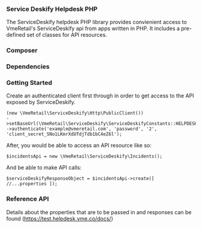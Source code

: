 ### Service Deskify Helpdesk PHP

The ServiceDeskify helpdesk PHP library provides convienient access to VmeRetail's ServiceDeskify api from apps written in PHP. It includes a pre-defined set of classes for API resources.

### Composer

### Dependencies


### Getting Started

Create an authenticated client first through in order to get access to the API exposed by ServiceDeskify.

```
(new \VmeRetail\ServiceDeskify\Http\PublicClient())
->setBaseUrl(\VmeRetail\ServiceDeskify\ServiceDeskifyConstants::HELPDESK_API_URL_TEST)
->authenticate('example@vmeretail.com', 'password', '2', 'client_secret_SNo1LKmrXdUTdjTdb1bC4eZ6l');
```

After, you would be able to access an API resource like so:

```
$incidentsApi = new \VmeRetail\ServiceDeskify\Incidents();
```

And be able to make API calls:

```
$serviceDeskifyResponseObject = $incidentsApi->create([ //...properties ]);
```

### Reference API

Details about the properties that are to be passed in and responses can be found (https://test.helpdesk.vme.co/docs/)
